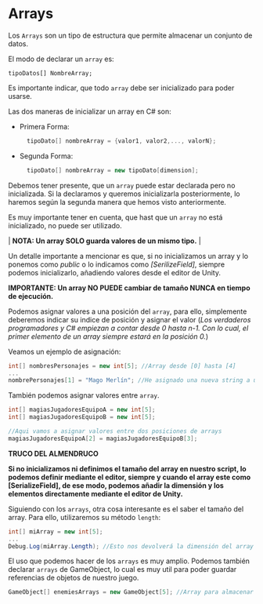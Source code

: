 # Arrays

  Los `Arrays` son un tipo de estructura que permite almacenar un conjunto de datos.

  El modo de declarar un `array` es:

  ```
  tipoDatos[] NombreArray;
  ```

  Es importante indicar, que todo `array` debe ser inicializado para poder usarse.

  Las dos maneras de inicializar un array en C# son:

  - Primera Forma:

    ```c#
      tipoDato[] nombreArray = {valor1, valor2,..., valorN};
    ```

  - Segunda Forma:

    ```c#
      tipoDato[] nombreArray = new tipoDato[dimension];
    ```
  
Debemos tener presente, que un `array` puede estar declarada pero no inicializada. Si la declaramos y queremos inicializarla posteriormente, lo haremos según la segunda manera que hemos visto anteriormente.

Es muy importante tener en cuenta, que hast que un `array` no está inicializado, no puede ser utilizado. 

| **NOTA: Un array SOLO guarda valores de un mismo tipo.** |

Un detalle importante a mencionar es que, si no inicializamos un array y lo ponemos como *public* o lo indicamos como *[SerilizeField]*, siempre podemos inicializarlo, añadiendo valores desde el editor de Unity.

**IMPORTANTE: Un array NO PUEDE cambiar de tamaño NUNCA en tiempo de ejecución.**

Podemos asignar valores a una posición del `array`, para ello, simplemente deberemos indicar su indice de posición y asignar el valor (*Los verdaderos programadores y C# empiezan a contar desde 0 hasta n-1. Con lo cual, el primer elemento de un array siempre estará en la posición 0.*)

Veamos un ejemplo de asignación:

```c#
int[] nombresPersonajes = new int[5]; //Array desde [0] hasta [4]
...
nombrePersonajes[1] = "Mago Merlín"; //He asignado una nueva string a una posición del array
```

También podemos asignar valores entre `array`.

```c#
int[] magiasJugadoresEquipoA = new int[5];
int[] magiasJugadoresEquipoB = new int[5];

//Aqui vamos a asignar valores entre dos posiciones de arrays
magiasJugadoresEquipoA[2] = magiasJugadoresEquipoB[3];
```

**TRUCO DEL ALMENDRUCO**

**Si no inicializamos ni definimos el tamaño del array en nuestro script, lo podemos definir mediante el editor, siempre y cuando el array este como [SerializeField], de ese modo, podemos añadir la dimensión y los elementos directamente mediante el editor de Unity.**

Siguiendo con los `arrays`, otra cosa interesante es el saber el tamaño del array. Para ello, utilizaremos su método `length`:

```c#
int[] miArray = new int[5];
...
Debug.Log(miArray.Length); //Esto nos devolverá la dimensión del array (el numero de elementos que puede almacenar)
```

El uso que podemos hacer de los `arrays` es muy amplio. Podemos también declarar `arrays` de GameObject, lo cual es muy util para poder guardar referencias de objetos de nuestro juego.

```c#
GameObject[] enemiesArrays = new GameObject[5]; //Array para almacenar referencias a 5 GameObjects
```